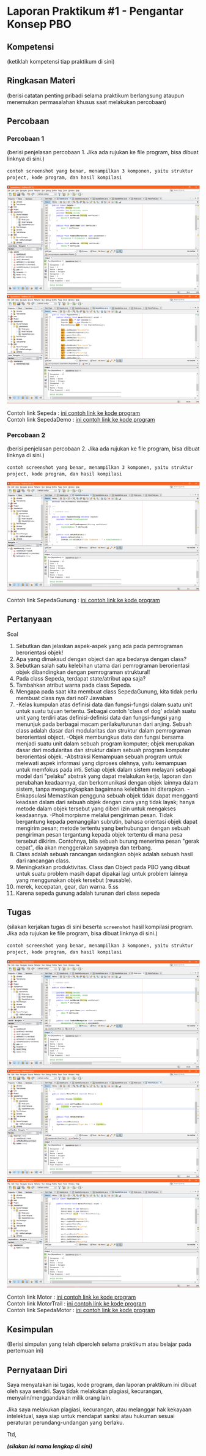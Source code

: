 # Laporan Praktikum #1 - Pengantar Konsep PBO

## Kompetensi

(ketiklah kompetensi tiap praktikum di sini)

## Ringkasan Materi

(berisi catatan penting pribadi selama praktikum berlangsung ataupun menemukan permasalahan khusus saat melakukan percobaan)

## Percobaan

### Percobaan 1

(berisi penjelasan percobaan 1. Jika ada rujukan ke file program, bisa dibuat linknya di sini.)

`contoh screenshot yang benar, menampilkan 3 komponen, yaitu struktur project, kode program, dan hasil kompilasi`

![screenshot sepeda.java](img/sepeda.png)
![screenshot sepedademo.java](img/sepedademo.png)

Contoh link Sepeda : [ini contoh link ke kode program](../../src/1_Pengantar_Konsep_PBO/Sepeda.java)<br>
Contoh link SepedaDemo : [ini contoh link ke kode program](../../src/1_Pengantar_Konsep_PBO/SepedaDemo.java)

### Percobaan 2

(berisi penjelasan percobaan 2. Jika ada rujukan ke file program, bisa dibuat linknya di sini.)

`contoh screenshot yang benar, menampilkan 3 komponen, yaitu struktur project, kode program, dan hasil kompilasi`

![screenshot sepedagunung.java](img/sepedagunung.png)

Contoh link SepedaGunung : [ini contoh link ke kode program](../../src/1_Pengantar_Konsep_PBO/SepedaGunung.java)

## Pertanyaan

Soal
1. Sebutkan dan jelaskan aspek-aspek yang ada pada pemrograman berorientasi objek!
2. Apa yang dimaksud dengan object dan apa bedanya dengan class?
3. Sebutkan salah satu kelebihan utama dari pemrograman berorientasi objek dibandingkan dengan pemrograman struktural!
4. Pada class Sepeda, terdapat state/atribut apa saja?
5. Tambahkan atribut warna pada class Sepeda.
6. Mengapa pada saat kita membuat class SepedaGunung, kita tidak perlu membuat class nya dari nol?
Jawaban
1.  -Kelas kumpulan atas definisi data dan fungsi-fungsi dalam suatu unit untuk suatu tujuan tertentu. Sebagai contoh 'class of dog'          adalah suatu unit yang terdiri atas definisi-definisi data dan fungsi-fungsi yang menunjuk pada berbagai macam perilaku/turunan          dari anjing. Sebuah class adalah dasar dari modularitas dan struktur dalam pemrograman berorientasi object.
    -Objek membungkus data dan fungsi bersama menjadi suatu unit dalam sebuah program komputer; objek merupakan dasar dari modularitas        dan struktur dalam sebuah program komputer berorientasi objek.
    -Abstraksi Kemampuan sebuah program untuk melewati aspek informasi yang diproses olehnya, yaitu kemampuan untuk memfokus pada inti.      Setiap objek dalam sistem melayani sebagai model dari "pelaku" abstrak yang dapat melakukan kerja, laporan dan perubahan                keadaannya, dan berkomunikasi dengan objek lainnya dalam sistem, tanpa mengungkapkan bagaimana kelebihan ini diterapkan.
    -Enkapsulasi Memastikan pengguna sebuah objek tidak dapat mengganti keadaan dalam dari sebuah objek dengan cara yang tidak layak;        hanya metode dalam objek tersebut yang diberi izin untuk mengakses keadaannya.
    -Pholimorpisme melalui pengiriman pesan. Tidak bergantung kepada pemanggilan subrutin, bahasa orientasi objek dapat mengirim pesan;      metode tertentu yang berhubungan dengan sebuah pengiriman pesan tergantung kepada objek tertentu di mana pesa tersebut dikirim.          Contohnya, bila sebuah burung menerima pesan "gerak cepat", dia akan menggerakan sayapnya dan terbang.
2.  Class adalah sebuah rancangan sedangkan objek adalah sebuah hasil dari rancangan class.
3.  Meningkatkan produktivitas. Class dan Object pada PBO yang dibuat untuk suatu problem masih dapat dipakai lagi untuk problem lainnya     yang menggunakan objek tersebut (reusable).
4.  merek, kecepatan, gear, dan warna.
5.ss
6.  Karena sepeda gunung adalah turunan dari class sepeda


## Tugas

(silakan kerjakan tugas di sini beserta `screenshot` hasil kompilasi program. Jika ada rujukan ke file program, bisa dibuat linknya di sini.)

`contoh screenshot yang benar, menampilkan 3 komponen, yaitu struktur project, kode program, dan hasil kompilasi`

![screenshot motor.java](img/motor.png)<br>
![screenshot MotorTrail.java](img/motortrail.png)<br>
![screenshot SepedaMotor.java](img/sepedamotor.png)

Contoh link Motor : [ini contoh link ke kode program](../../src/1_Pengantar_Konsep_PBO/Motor.java)<br>
Contoh link MotorTrail : [ini contoh link ke kode program](../../src/1_Pengantar_Konsep_PBO/MotorTrail.java)<br>
Contoh link SepedaMotor : [ini contoh link ke kode program](../../src/1_Pengantar_Konsep_PBO/SepedaMotor.java)



## Kesimpulan

(Berisi simpulan yang telah diperoleh selama praktikum atau belajar pada pertemuan ini)

## Pernyataan Diri

Saya menyatakan isi tugas, kode program, dan laporan praktikum ini dibuat oleh saya sendiri. Saya tidak melakukan plagiasi, kecurangan, menyalin/menggandakan milik orang lain.

Jika saya melakukan plagiasi, kecurangan, atau melanggar hak kekayaan intelektual, saya siap untuk mendapat sanksi atau hukuman sesuai peraturan perundang-undangan yang berlaku.

Ttd,

***(silakan isi nama lengkap di sini)***

